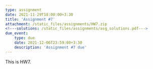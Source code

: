 ```yaml
---
type: assignment
date: 2021-11-29T18:00:00+3:30
title: 'Assignment #7'
attachment: /static_files/assignments/HW7.zip
<!---solutions: /static_files/assignments/asg_solutions.pdf--->
due_event: 
    type: due
    date: 2021-12-06T23:59:00+3:30
    description: 'Assignment #7 due'
---
```

This is HW7.

